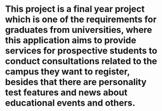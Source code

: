 # This project is a final year project which is one of the requirements for graduates from universities, where this application aims to provide services for prospective students to conduct consultations related to the campus they want to register, besides that there are personality test features and news about educational events and others.
